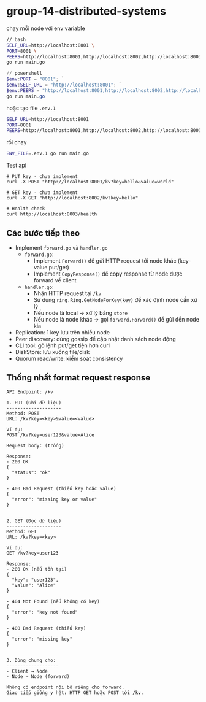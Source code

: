 # group-14-distributed-systems


chạy mỗi node với env variable


```bash
// bash
SELF_URL=http://localhost:8001 \
PORT=8001 \
PEERS=http://localhost:8001,http://localhost:8002,http://localhost:8003 \
go run main.go
```

```powershell
// powershell
$env:PORT = "8001"; `
$env:SELF_URL = "http://localhost:8001"; `
$env:PEERS = "http://localhost:8001,http://localhost:8002,http://localhost:8003"; `
go run main.go
```




hoặc tạo file `.env.1`


```bash
SELF_URL=http://localhost:8001
PORT=8001
PEERS=http://localhost:8001,http://localhost:8002,http://localhost:8003
```

rồi chạy 
```bash
ENV_FILE=.env.1 go run main.go
```

Test api

```curl
# PUT key - chưa implement
curl -X POST "http://localhost:8001/kv?key=hello&value=world"

# GET key - chưa implement
curl -X GET "http://localhost:8002/kv?key=hello"

# Health check
curl http://localhost:8003/health
```


## Các bước tiếp theo
 - Implement `forward.go` và `handler.go`
   - `forward.go`:
     - Implement `Forward()` để gửi HTTP request tới node khác (key-value put/get)
     - Implement `CopyResponse()` để copy response từ node được forward về client
   - `handler.go`:
     - Nhận HTTP request tại `/kv`
     - Sử dụng `ring.Ring.GetNodeForKey(key)` để xác định node cần xử lý
     - Nếu node là local → xử lý bằng `store`
     - Nếu node là node khác → gọi `forward.Forward()` để gửi đến node kia
 - Replication: 1 key lưu trên nhiều node
 - Peer discovery: dùng gossip để cập nhật danh sách node động
 - CLI tool: gõ lệnh put/get tiện hơn curl
 - DiskStore: lưu xuống file/disk
 - Quorum read/write: kiểm soát consistency

## Thống nhất format request response

```
API Endpoint: /kv

1. PUT (Ghi dữ liệu)
--------------------
Method: POST
URL: /kv?key=<key>&value=<value>

Ví dụ:
POST /kv?key=user123&value=Alice

Request body: (trống)

Response:
- 200 OK
{
  "status": "ok"
}

- 400 Bad Request (thiếu key hoặc value)
{
  "error": "missing key or value"
}


2. GET (Đọc dữ liệu)
--------------------
Method: GET
URL: /kv?key=<key>

Ví dụ:
GET /kv?key=user123

Response:
- 200 OK (nếu tồn tại)
{
  "key": "user123",
  "value": "Alice"
}

- 404 Not Found (nếu không có key)
{
  "error": "key not found"
}

- 400 Bad Request (thiếu key)
{
  "error": "missing key"
}


3. Dùng chung cho:
-------------------
- Client → Node
- Node → Node (forward)

Không có endpoint nội bộ riêng cho forward.
Giao tiếp giống y hệt: HTTP GET hoặc POST tới /kv.

```